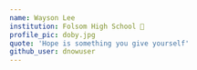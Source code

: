 ```yaml
---
name: Wayson Lee
institution: Folsom High School 🚩
profile_pic: doby.jpg
quote: 'Hope is something you give yourself'
github_user: dnowuser
---
```

